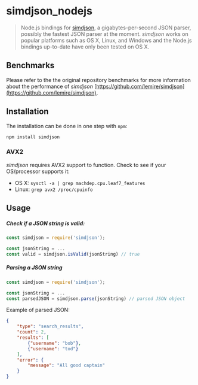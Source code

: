 # simdjson_nodejs
> Node.js bindings for [simdjson](https://github.com/lemire/simdjson), a gigabytes-per-second JSON parser, possibly the fastest JSON parser at the moment. *simdjson* works on popular platforms such as OS X, Linux, and Windows and the Node.js bindings up-to-date have only been tested on OS X.

## Benchmarks
Please refer to the the original repository benchmarks for more information about the performance of *simdjson* [https://github.com/lemire/simdjson](https://github.com/lemire/simdjson).

## Installation
The installation can be done in one step with `npm`:

`npm install simdjson`

### AVX2

*simdjson* requires AVX2 support to function. Check to see if your OS/processor supports it:

- OS X: `sysctl -a | grep machdep.cpu.leaf7_features`
- Linux: `grep avx2 /proc/cpuinfo`

## Usage

##### Check if a JSON string is valid:
```Javascript
const simdjson = require('simdjson');

const jsonString = ...
const valid = simdjson.isValid(jsonString) // true
```

##### Parsing a JSON string
```Javascript
const simdjson = require('simdjson');

const jsonString = ...
const parsedJSON = simdjson.parse(jsonString) // parsed JSON object
```

Example of parsed JSON:
```JSON
{
    "type": "search_results",
    "count": 2,
    "results": [
        {"username": "bob"},
        {"username": "tod"}
    ],
    "error": {
        "message": "All good captain"
    }
}
```
